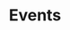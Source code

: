 ---
layout: collect
title: Events
permalink: /​​events/
sitemap: true
pagination: 
  enabled: true
  category: ​​events
  permalink: /:num/
  title: 'Events - Page :num'
  trail: 
    before: 2
    after: 2 

---